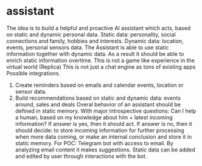 # assistant
The idea is to build a helpful and proactive AI assistant which acts, based on static and dynamic personal data. 
Static data: personality, social connections and family, hobbies and interests.
Dynamic data: location, events, personal sensors data.
The Assistant is able to use static information together with dynamic data. As a result it should be able to enrich static information overtime. 
This is not a game like experience in the virtual world (Replica)
This is not just a chat engine as tons of existing apps
Possible integrations.
 1.  Create reminders based on emails and calendar events, location or sensor data.
 2. Build recommendations based on static and dynamic data: events around, sales and deals
 Overal behavior of an assistant should be defined in static memory. With major introspective questions:
Can I help a human, based on my knowledge about him + latest incoming information?
If answer is yes, then it should act.
If answer is no, then it should decide: to store incoming information for further processing when more data coming, or make an internal conclusion and store it in static memory.
For POC:
Telegram bot with access to email. By analyzing email content it makes suggestions. Static data can be added and edited by user through interactions with the bot. 
